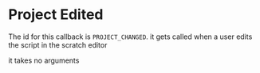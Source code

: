 # Project Edited

The id for this callback is `PROJECT_CHANGED`. it gets called when a user edits the script in the scratch editor

it takes no arguments
